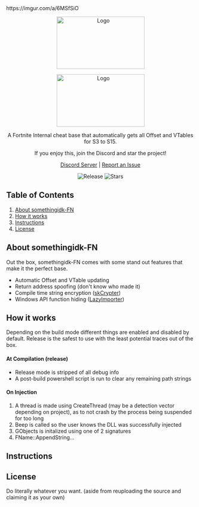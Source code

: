 <!-- LOGO -->https://imgur.com/a/6MSfSiO
<p align="center">
	<img align="center" src="https://i.imgur.com/LbbSQUq.png" alt="Logo" width="235" height="140">
</p>
<p align="center">
	<img align="center" src="https://imgur.com/a/6MSfSiO" alt="Logo" width="235" height="140">
</p>

<p align="center">A Fortnite Internal cheat base that automatically gets all Offset and VTables for S3 to S15.</p>
<p align="center">If you enjoy this, join the Discord and star the project!</p>
<p align="center">
	<a href="https://discord.gg/Hg5dTFP7jy">Discord Server</a> |
	<a href="https://github.com/raax7/OG-Fortnite-Cheat/issues">Report an Issue</a>
</p>
<p align="center">
    <img alt="Release" src="https://img.shields.io/github/v/release/raax7/OG-Fortnite-Cheat?color=blue&style=for-the-badge">
    <img alt="Stars" src="https://img.shields.io/github/stars/raax7/OG-Fortnite-Cheat?color=blue&style=for-the-badge">
</p>



<!-- TABLE OF CONTENTS -->
## Table of Contents

<ol>
    <li><a href="#about-somethingidk-fn">About somethingidk-FN</a></li>
    <li><a href="#how-it-works">How it works</a></li>
    <li><a href="#instructions">Instructions</a></li>
    <li><a href="#license">License</a></li>
</ol>



<!-- ABOUT somethingidk-FN -->
## About somethingidk-FN

Out the box, somethingidk-FN comes with some stand out features that make it the perfect base.
- Automatic Offset and VTable updating
- Return address spoofing (don't know who made it)
- Compile time string encryption ([skCrypter](https://github.com/skadro-official/skCrypter))
- Windows API function hiding ([LazyImporter](https://github.com/JustasMasiulis/lazy_importer))



<!-- HOW IT WORKS -->
## How it works

Depending on the build mode different things are enabled and disabled by default. Release is the safest to use with the least potential traces out of the box.

#### At Compilation (release)
- Release mode is stripped of all debug info
- A post-build powershell script is run to clear any remaining path strings

#### On Injection
1. A thread is made using CreateThread (may be a detection vector depending on project), as to not crash by the process being suspended for too long
2. Beep is called so the user knows the DLL was successfully injected
3. GObjects is initalized using one of 2 signatures
4. FName::AppendString...



<!-- INSTRUCTIONS -->
## Instructions



<!-- LICENSE -->
## License

Do literally whatever you want. (aside from reuploading the source and claiming it as your own)
